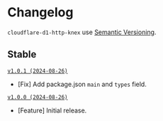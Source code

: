 # Changelog

`cloudflare-d1-http-knex` use [Semantic Versioning](https://semver.org/).

## Stable

[`v1.0.1 (2024-08-26)`](https://github.com/zfben/cloudflare-d1-http-knex/compare/v0.0.0...v1.0.1)

- [Fix] Add package.json `main` and `types` field.

[`v1.0.0 (2024-08-26)`](https://github.com/zfben/cloudflare-d1-http-knex/compare/v0.0.0...v1.0.0)

- [Feature] Initial release.
